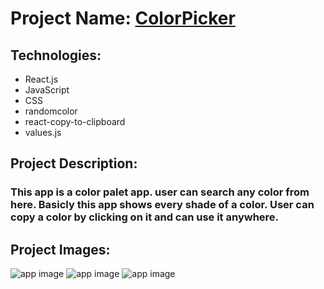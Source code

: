 # Project Name: [ColorPicker](https://colorpickereact.netlify.app)

## Technologies:
- React.js
- JavaScript
- CSS
- randomcolor
- react-copy-to-clipboard
- values.js

## Project Description:
### This app is a color palet app. user can search any color from here. Basicly this app shows every shade of a color. User can copy a color by clicking on it and can use it anywhere.

## Project Images:
![app image](https://i.ibb.co/1dMsfnd/1.png)
![app image](https://i.ibb.co/Wv0C3Dm/2.png)
![app image](https://i.ibb.co/nC5R3vD/3.png)


